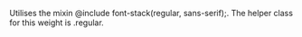 Utilises the mixin @include font-stack(regular, sans-serif);. The helper class for this weight is .regular.